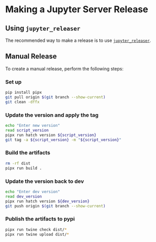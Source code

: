 # Making a Jupyter Server Release

## Using `jupyter_releaser`

The recommended way to make a release is to use [`jupyter_releaser`](https://github.com/jupyter-server/jupyter_releaser#checklist-for-adoption).

## Manual Release

To create a manual release, perform the following steps:

### Set up

```bash
pip install pipx
git pull origin $(git branch --show-current)
git clean -dffx
```

### Update the version and apply the tag

```bash
echo "Enter new version"
read script_version
pipx run hatch version ${script_version}
git tag -a ${script_version} -m "${script_version}"
```

### Build the artifacts

```bash
rm -rf dist
pipx run build .
```

### Update the version back to dev

```bash
echo "Enter dev version"
read dev_version
pipx run hatch version ${dev_version}
git push origin $(git branch --show-current)
```

### Publish the artifacts to pypi

```bash
pipx run twine check dist/*
pipx run twine upload dist/*
```
